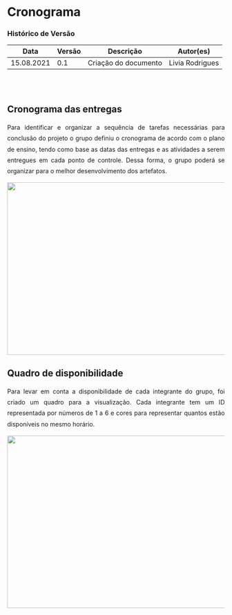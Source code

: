 # Cronograma 
 
### Histórico de Versão
|Data | Versão | Descrição | Autor(es)
| -- | -- | -- | -- |
| 15.08.2021 | 0.1 | Criação do documento | Livia Rodrigues |
<br><br>
 
## Cronograma das entregas
 
<div style="line-height:1.8" align="justify">
<p>Para identificar e organizar a sequência de tarefas necessárias para conclusão do projeto o grupo definiu o cronograma de acordo com o plano de ensino, tendo como base as datas das entregas e as atividades a serem entregues em cada ponto de controle. Dessa forma, o grupo poderá se organizar para o melhor desenvolvimento dos artefatos.</p>
</div>
 
<img width="800px" height="400px" src="/images/Cronograma_IHC.jpg">
 
## Quadro de disponibilidade
<div style="line-height:1.8" align="justify">  
<p> Para levar em conta a disponibilidade de cada integrante do grupo, foi criado um quadro para a visualização. Cada integrante tem um ID representada por números de 1 a 6 e cores para representar quantos estão disponíveis no mesmo horário.</p>
</div>
 
<img width="800px" height="400px" src="/images/Quadro.jpg">